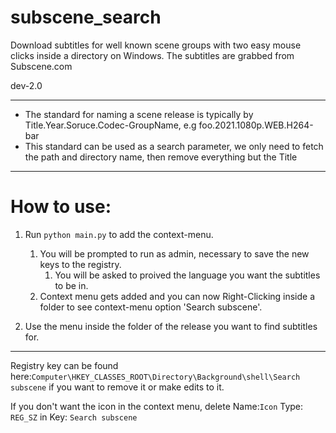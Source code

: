 # subscene_search

Download subtitles for well known scene groups with two easy mouse clicks inside a directory on Windows. The subtitles are grabbed from Subscene.com

<p> dev-2.0

---

- The standard for naming a scene release is typically by Title.Year.Soruce.Codec-GroupName, e.g foo.2021.1080p.WEB.H264-bar
- This standard can be used as a search parameter, we only need to fetch the path and directory name, then remove everything but the Title

---

# How to use:

1. Run `python main.py` to add the context-menu.

   1. You will be prompted to run as admin, necessary to save the new keys to the registry.
      1. You will be asked to proived the language you want the subtitles to be in.
   2. Context menu gets added and you can now Right-Clicking inside a folder to see context-menu option 'Search subscene'.

2. Use the menu inside the folder of the release you want to find subtitles for.

---

Registry key can be found here:`Computer\HKEY_CLASSES_ROOT\Directory\Background\shell\Search subscene` if you want to remove it or make edits to it.

<p>

If you don't want the icon in the context menu, delete Name:`Icon` Type: `REG_SZ` in Key: `Search subscene`

